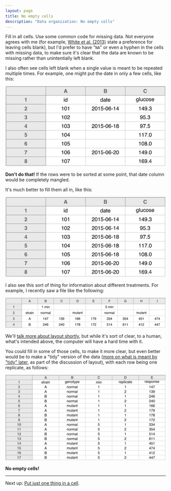 ```yaml
---
layout: page
title: No empty cells
description: "Data organization: No empty cells"
---
```




Fill in all cells. Use some common code for missing data.
Not everyone agrees with me (for example,
[White et al. (2013)](http://library.queensu.ca/ojs/index.php/IEE/article/view/4608/4898)
state a preference for leaving cells blank), but I'd prefer to have
"`NA`" or even a hyphen in the cells with missing data, to make sure
it's clear that the data are known to be missing rather than
unintentially left blank.

I also often see cells left blank when a single value is meant to be
repeated multiple times. For example, one might put the date in only a
few cells, like this:

![plot of chunk skipping_cells](Figs/no_empty_cells-skipping_cells-1.svg) 

**Don't do that!** If the rows were to be sorted at some point, that
date column would be completely mangled.

It's much better to fill them all in, like this:

![plot of chunk skipping_cells_fixed](Figs/no_empty_cells-skipping_cells_fixed-1.svg) 

I also see this sort of thing for information about different
treatments. For example, I recently saw a file like the following:

![plot of chunk more_skipping_cells](Figs/no_empty_cells-more_skipping_cells-1.svg) 

We'll [talk more about layout shortly](rectangle.html), but while it's sort
of clear, to a human, what's intended above, the computer will have a
hard time with it.

You could fill in some of those cells, to make it more clear, but even
better would be to make a "tidy" version of the data
([more on what is meant by "tidy" later](rectangle.html), as part of
the discussion of layout), with each row being one replicate, as follows:

![plot of chunk more_skipping_cells_fixed](Figs/no_empty_cells-more_skipping_cells_fixed-1.svg) 

**No empty cells!**

---

Next up: [Put just one thing in a cell](one_thing_per_cell.html).
